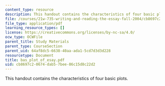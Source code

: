 ```yaml
---
content_type: resource
description: This handout contains the characteristics of four basic plots.
file: /courses/21w-735-writing-and-reading-the-essay-fall-2004/cb8697c20674dab57bee86c15d8c22d2_bas_plot_of_esay.pdf
file_type: application/pdf
learning_resource_types: []
license: https://creativecommons.org/licenses/by-nc-sa/4.0/
ocw_type: OCWFile
parent_title: Study Materials
parent_type: CourseSection
parent_uid: 64af8dc5-6638-40aa-ada1-5cd7d3d3d228
resourcetype: Document
title: bas_plot_of_esay.pdf
uid: cb8697c2-0674-dab5-7bee-86c15d8c22d2
---
```

This handout contains the characteristics of four basic plots.